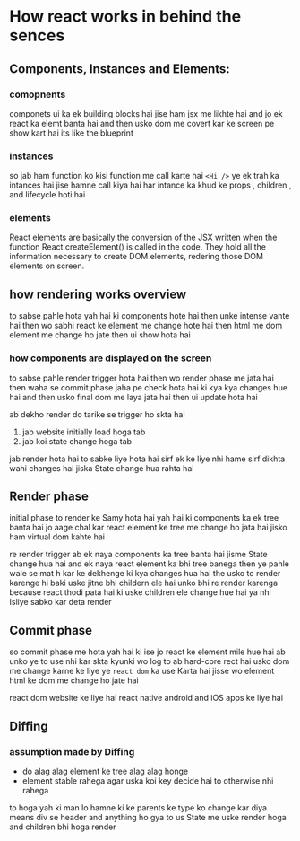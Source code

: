 # How react works in behind the sences

## Components, Instances and Elements:
### comopnents
componets ui ka ek building blocks hai jise ham jsx me likhte hai and jo ek react ka elemt banta hai and then usko dom me covert kar ke screen pe show kart hai its like the blueprint

### instances
so jab ham function ko kisi function me call karte hai `<Hi />` ye ek trah ka intances hai jise hamne call kiya hai
har intance ka khud ke props , children , and lifecycle hoti hai

### elements
React elements are basically the conversion of the JSX written when the function React.createElement() is called in the code. They hold all the information necessary to create DOM elements, redering those DOM elements on screen.

## how rendering works overview
to sabse pahle hota yah hai ki components hote hai then unke intense vante hai then wo sabhi react ke element me change hote hai then html me dom element me change ho jate then ui show hota hai 

### how components are displayed on the screen 
to sabse pahle render trigger hota hai then wo render phase me jata hai then waha se commit phase jaha pe check hota hai ki kya kya changes hue hai and then usko final dom me laya jata hai then ui update hota hai

ab dekho render do tarike se trigger ho skta hai
1. jab website initially load hoga tab
2. jab koi state change hoga tab

jab render hota hai to sabke liye hota hai sirf ek ke liye nhi hame sirf dikhta wahi changes hai jiska State change hua rahta hai 

## Render phase 
initial phase
to render ke Samy hota hai yah hai ki components ka ek tree banta hai jo aage chal kar react element ke tree me change ho jata hai jisko ham virtual dom kahte hai

re render trigger 
ab ek naya components ka tree banta hai jisme State change hua hai and ek naya react element ka bhi tree banega then ye pahle wale se mat h kar ke dekhenge ki kya changes hua hai the  usko to render karenge hi baki uske jitne bhi childern ele hai unko bhi re render karenga because react thodi pata hai ki uske children ele change hue hai ya nhi Isliye sabko kar deta render 


## Commit phase 
so commit phase me hota yah hai ki ise jo react ke element mile hue hai ab unko ye to use nhi kar skta kyunki wo log to ab hard-core rect hai usko dom me change karne ke liye ye `react dom` ka use Karta hai jisse wo element html ke dom me change ho jate hai

react dom website ke liye hai
react native android and iOS apps ke liye hai 

## Diffing

### assumption made by Diffing 
- do alag alag element ke tree alag alag honge
- element stable rahega agar uska koi key decide hai to otherwise nhi rahega 

to hoga yah ki man lo hamne ki ke parents ke type ko change kar diya means div se header and anything ho gya to us State me uske render hoga and  children bhi hoga render 